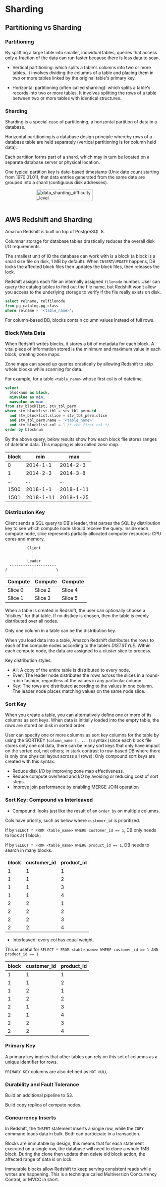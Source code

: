 # Sharding

## Partitioning vs Sharding

### Partitioning

By splitting a large table into smaller, individual tables, queries that access only a fraction of the data can run faster because there is less data to scan.

* Vertical partitioning: 
which splits a table's columns into two or more tables. 
It involves dividing the columns of a table and placing them in two or more tables linked by the original table's primary key.

* Horizontal partitioning (often called sharding): 
which splits a table's records into two or more tables. 
It involves splitting the rows of a table between two or more tables with identical structures.

### Sharding

Sharding is a special case of partitioning, a horizontal partition of data in a database.

Horizontal partitioning is a database design principle whereby rows of a database table are held separately (vertical partitioning is for column held data).

Each partition forms part of a shard, which may in turn be located on a separate database server or physical location. 

One typical partition key is date-based timestamp (Unix date count starting from 1970.01.01), 
that data entries generated from the same date are grouped into a shard (contiguous disk addresses).

<div style="display: flex; justify-content: center;">
      <img src="imgs/data_sharding_difficulty_level.png" width="60%" height="30%" alt="data_sharding_difficulty_level" />
</div>
</br>

## AWS Redshift and Sharding

Amazon Redshift is built on top of PostgreSQL 8.

Columnar storage for database tables drastically reduces the overall disk I/O requirements.

The smallest unit of IO the database can work with is a block (a block is a small size file on disk, 1 MB by default).
When `INSERT`/`UPDATE` happens, DB locks the affected block files then updates the block files, then releases the lock. 

Redshift assigns each file an internally assigned `filenode` number. 
User can query the catalog tables to find out the file name, but Redshift won’t allow you access to the underlying storage to verify if the file really exists on disk.

```sql
select relname, relfilenode
from pg_catalog.pg_class
where relname = '<table_name>';
```

For column-based DB, blocks contain column values instead of full rows.

### Block Meta Data

When Redshift writes blocks, it stores a bit of metadata for each block. 
A vital piece of information stored is the minimum and maximum value in each block, creating zone maps. 

Zone maps can speed up queries drastically by allowing Redshift to skip whole blocks while scanning for data.

For example, for a table `<table_name>` whose first col is of datetime.

```sql
select
  blocknum as block,
  minvalue as min,
  maxvalue as max
from stv_blocklist, stv_tbl_perm
where stv_blocklist.tbl = stv_tbl_perm.id
  and stv_blocklist.slice = stv_tbl_perm.slice
  and stv_tbl_perm.name = '<table_name>'
  and stv_blocklist.col = 1 /* the first col */
order by blocknum
```

By the above query, below results show how each block file stores ranges of datetime data.
This mapping is also called *zone map*.

|block | min | max |
|-|-|-|
|0 | 2014-1-1 | 2014-2-3 |
|1 | 2014-2-3 | 2014-3-8 |
|... | ... | ... | 
|1500 | 2018-1-1 | 2018-1-11 |
|1501 | 2018-1-11 | 2018-1-25|

### Distribution Key

Client sends a SQL query to DB's leader, that parses the SQL by distribution key to see which compute node should receive the query.
Inside each compute node, slice represents partially allocated computer resources: CPU cores and memory.

              Client
                |
                |
              Leader
      ---------------------
    /           |          \
 | Compute | Compute | Compute |
 | ------- | ------- | --------|
 | Slice 0 | Slice 2 | Slice 4 |
 | Slice 1 | Slice 3 | Slice 5 |

When a table is created in Redshift, the user can optionally choose a “distkey” for that table.
If no distkey is chosen, then the table is evenly distributed over all nodes.

Only one column in a table can be the distribution key.

When you load data into a table, Amazon Redshift distributes the rows to each of the compute nodes according to the table’s *DISTSTYLE*.
Within each compute node, the data are assigned to a *cluster slice* to process.

Key distribution styles:
* All: A copy of the entire table is distributed to every node. 
* Even: The leader node distributes the rows across the slices in a round-robin fashion, regardless of the values in any particular column. 
* Key: The rows are distributed according to the values in one column. The leader node places matching values on the same node slice.

### Sort Key

When you create a table, you can alternatively define one or more of its columns as sort keys. 
When data is initially loaded into the empty table, the rows are stored on disk in sorted order.

User can specify one or more columns as sort key columns for the table by using the SORTKEY (`column_name [, ...]`) syntax (since each block file stores only one col data, there can be many sort keys that only have impact on the sorted col, not others; in stark contrast to row-based DB where there is only one physical layout across all rows). 
Only compound sort keys are created with this syntax.

* Reduce disk I/O by improving zone map effectiveness.
* Reduce compute overhead and I/O by avoiding or reducing cost of sort steps.
* Improve join performance by enabling MERGE JOIN operation

### Sort Key: Compound vs Interleaved

* Compound:
looks just like the result of an `order by` on multiple columns.

Cols have priority, such as below where `customer_id` is prioritized. 

If by `SELECT * FROM <table_name> WHERE customer_id == 1`, DB only needs to look at 1 block;

If by `SELECT * FROM <table_name> WHERE product_id == 1`, DB needs to search in many blocks.

|block | customer_id | product_id | 
|-|-|-|
| 1 | 1 | 1 |
|1 | 1 | 2 |
|1 | 1 | 3 |
|1 | 1 | 4 |
|2 | 2 | 1 |
|2 | 2 | 2 |
|2 | 2 | 3 |
|2 | 2 | 4 |

* Interleaved:
every col has equal weight.

This is useful for `SELECT * FROM <table_name> WHERE customer_id == 1 AND product_id == 1`

|block | customer_id | product_id | 
|-|-|-|
| 1 | 1 | 1 |
|1 | 1 | 2 |
|1 | 2 | 1 |
|1 | 2 | 2 |
|2 | 1 | 3 |
|2 | 1 | 4 |
|2 | 2 | 3 |
|2 | 2 | 4 |

### Primary Key

A primary key implies that other tables can rely on this set of columns as a unique identifier for rows.

`PRIMARY KEY` columns are also defined as `NOT NULL`.

### Durability and Fault Tolerance

Build an additional pipeline to S3.

Build copy replica of compute nodes.

### Concurrency Inserts

In Redshift, the `INSERT` statement inserts a single row, while the `COPY` command loads data in bulk. 
Both can participate in a transaction.

Blocks are immutable by design, this means that for each statement executed on a single row, the database will need to clone a whole 1MB block.
During the clone then update then delete old block action, the affected range of data is on lock.

Immutable blocks allow Redshift to keep serving consistent reads while writes are happening. 
This is a technique called Multiversion Concurrency Control, or MVCC in short.